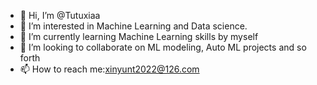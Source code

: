 - 👋 Hi, I’m @Tutuxiaa
- 👀 I’m interested in Machine Learning and Data science.
- 🌱 I’m currently learning Machine Learning skills by myself
- 💞️ I’m looking to collaborate on ML modeling, Auto ML projects and so forth 
- 📫 How to reach me:xinyunt2022@126.com

<!---
Tutuxiaa/Tutuxiaa is a ✨ special ✨ repository because its `README.md` (this file) appears on your GitHub profile.
You can click the Preview link to take a look at your changes.
--->
